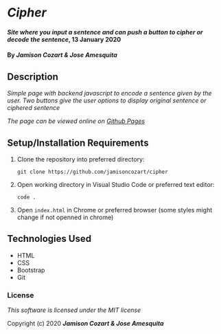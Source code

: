 # _Cipher_

#### _Site where you input a sentence and can push a button to cipher or decode the sentence_, 13 January 2020

#### By _**Jamison Cozart & Jose Amesquita**_

## Description

_Simple page with backend javascript to encode a sentence given by the user. Two buttons give the user options to display original sentence or ciphered sentence_

_The page can be viewed online on [Github Pages](https://jamisoncozart.github.io/cipher/)_

## Setup/Installation Requirements

1. Clone the repository into preferred directory:
    ```
    git clone https://github.com/jamisoncozart/cipher
    ```
2. Open working directory in Visual Studio Code or preferred text editor:
    ```
    code .
    ```
3. Open `index.html` in Chrome or preferred browser (some styles might change if not openned in chrome)

## Technologies Used

* HTML
* CSS
* Bootstrap
* Git

### License

*This software is licensed under the MIT license*

Copyright (c) 2020 **_Jamison Cozart & Jose Amesquita_**